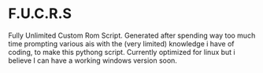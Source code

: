 # F.U.C.R.S
Fully Unlimited Custom Rom Script. Generated after spending way too much time prompting various ais with the (very limited) knowledge i have of coding, to make this pythong script. Currently optimized for linux but i believe I can have a working windows version soon.
